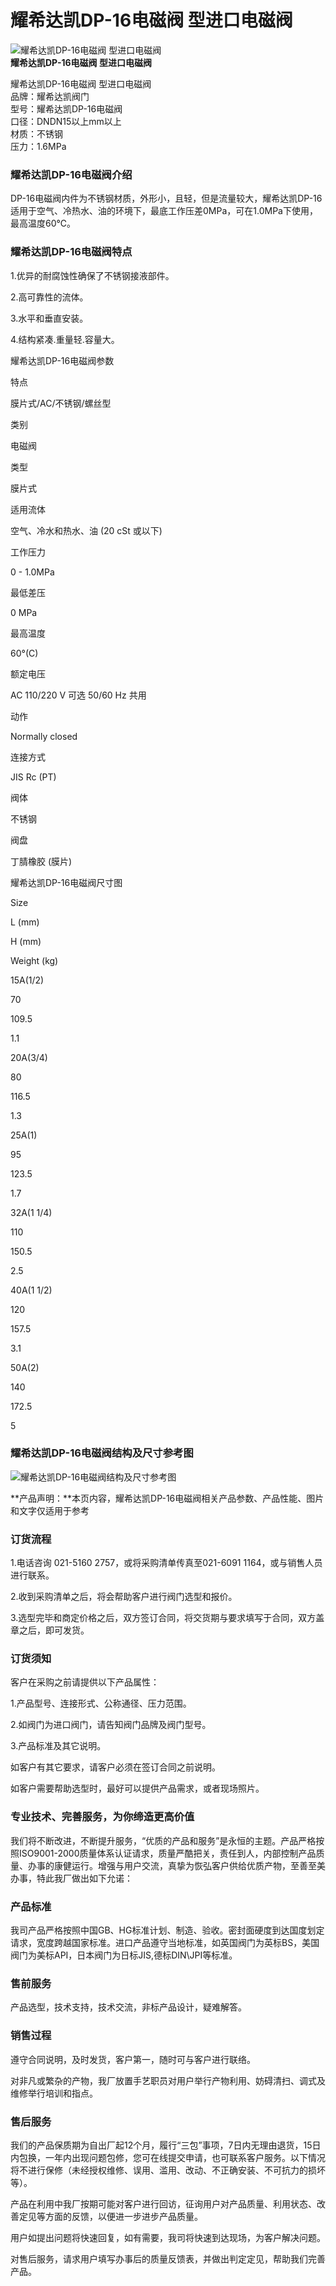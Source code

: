 
# 耀希达凯DP-16电磁阀 型进口电磁阀

![耀希达凯DP-16电磁阀 型进口电磁阀](/uploads/140604/1-140604161623963.jpg)  
**耀希达凯DP-16电磁阀 型进口电磁阀**

耀希达凯DP-16电磁阀 型进口电磁阀  
品牌：耀希达凯阀门  
型号：耀希达凯DP-16电磁阀  
口径：DNDN15以上mm以上  
材质：不锈钢  
压力：1.6MPa

### 耀希达凯DP-16电磁阀介绍

DP-16电磁阀内件为不锈钢材质，外形小，且轻，但是流量较大，耀希达凯DP-16适用于空气、冷热水、油的环境下，最底工作压差0MPa，可在1.0MPa下使用，最高温度60℃。

### 耀希达凯DP-16电磁阀特点

1.优异的耐腐蚀性确保了不锈钢接液部件。

2.高可靠性的流体。

3.水平和垂直安装。

4.结构紧凑.重量轻.容量大。

耀希达凯DP-16电磁阀参数

特点

膜片式/AC/不锈钢/螺丝型

类别

电磁阀

类型

膜片式

适用流体

空气、冷水和热水、油 (20 cSt 或以下)

工作压力

0 - 1.0MPa

最低差压

0 MPa

最高温度

60°(C)

额定电压

AC 110/220 V 可选 50/60 Hz 共用

动作

Normally closed

连接方式

JIS Rc (PT)

阀体

不锈钢

阀盘

丁腈橡胶 (膜片)

耀希达凯DP-16电磁阀尺寸图

Size

L (mm)

H (mm)

Weight (kg)

15A(1/2)

70

109.5

1.1

20A(3/4)

80

116.5

1.3

25A(1)

95

123.5

1.7

32A(1 1/4)

110

150.5

2.5

40A(1 1/2)

120

157.5

3.1

50A(2)

140

172.5

5

### 耀希达凯DP-16电磁阀结构及尺寸参考图

![耀希达凯DP-16电磁阀结构及尺寸参考图](/uploads/allimg/140604/1-1406041A33J33.gif)

**产品声明：**本页内容，耀希达凯DP-16电磁阀相关产品参数、产品性能、图片和文字仅适用于参考

### 订货流程

1.电话咨询 021-5160 2757，或将采购清单传真至021-6091 1164，或与销售人员进行联系。

2.收到采购清单之后，将会帮助客户进行阀门选型和报价。

3.选型完毕和商定价格之后，双方签订合同，将交货期与要求填写于合同，双方盖章之后，即可发货。

### 订货须知

客户在采购之前请提供以下产品属性：

1.产品型号、连接形式、公称通径、压力范围。

2.如阀门为进口阀门，请告知阀门品牌及阀门型号。

3.产品标准及其它说明。

如客户有其它要求，请客户必须在签订合同之前说明。

如客户需要帮助选型时，最好可以提供产品需求，或者现场照片。

### 专业技术、完善服务，为你缔造更高价值

我们将不断改进，不断提升服务，“优质的产品和服务”是永恒的主题。产品严格按照ISO9001-2000质量体系认证请求，质量严酷把关，责任到人，内部控制产品质量、办事的康健运行。增强与用户交流，真挚为恢弘客户供给优质产物，至善至美办事，特此我厂做出如下允诺：

### 产品标准

我司产品严格按照中国GB、HG标准计划、制造、验收。密封面硬度到达国度划定请求，宽度跨越国家标准。进口产品遵守当地标准，如英国阀门为英标BS，美国阀门为美标API，日本阀门为日标JIS,德标DIN\\JPI等标准。

### 售前服务

产品选型，技术支持，技术交流，非标产品设计，疑难解答。

### 销售过程

遵守合同说明，及时发货，客户第一，随时可与客户进行联络。

对非凡或繁杂的产物，我厂放置手艺职员对用户举行产物利用、妨碍清扫、调式及维修举行培训和指点。

### 售后服务

我们的产品保质期为自出厂起12个月，履行“三包”事项，7日内无理由退货，15日内包换，一年内出现问题包修，您可在线提交申请，也可联系客户服务。以下情况将不进行保修（未经授权维修、误用、滥用、改动、不正确安装、不可抗力的损坏等）。

产品在利用中我厂按期可能对客户进行回访，征询用户对产品质量、利用状态、改善定见等方面的反馈，以便进一步进步产品质量。

用户如提出问题将快速回复，如有需要，我司将快速到达现场，为客户解决问题。

对售后服务，请求用户填写办事后的质量反馈表，并做出判定定见，帮助我们完善产品。

